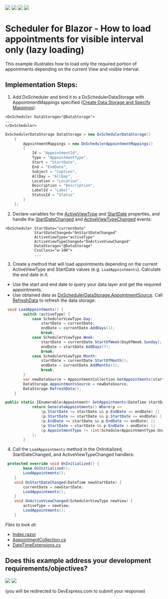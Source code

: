 <!-- default badges list -->
![](https://img.shields.io/endpoint?url=https://codecentral.devexpress.com/api/v1/VersionRange/394308797/21.1.3%2B)
[![](https://img.shields.io/badge/Open_in_DevExpress_Support_Center-FF7200?style=flat-square&logo=DevExpress&logoColor=white)](https://supportcenter.devexpress.com/ticket/details/T1020463)
[![](https://img.shields.io/badge/📖_How_to_use_DevExpress_Examples-e9f6fc?style=flat-square)](https://docs.devexpress.com/GeneralInformation/403183)
[![](https://img.shields.io/badge/💬_Leave_Feedback-feecdd?style=flat-square)](#does-this-example-address-your-development-requirementsobjectives)
<!-- default badges end -->
# Scheduler for Blazor - How to load appointments for visible interval only (lazy loading)

This example illustrates how to load only the required portion of appointments depending on the current View and visible interval. 

## Implementation Steps:
1. Add DxScheduler and bind it to a DxSchedulerDataStorage with AppointmentMappings specified ([Create Data Storage and Specify Mappings](https://docs.devexpress.com/Blazor/DevExpress.Blazor.DxSchedulerDataStorage#create-data-storage-and-specify-mappings)):
```razor
<DxScheduler DataStorage="@DataStorage">
...
</DxScheduler>
```
```cs
DxSchedulerDataStorage DataStorage = new DxSchedulerDataStorage()
    {
        AppointmentMappings = new DxSchedulerAppointmentMappings()
        {
            Id = "AppointmentId",
            Type = "AppointmentType",
            Start = "StartDate",
            End = "EndDate",
            Subject = "Caption",
            AllDay = "AllDay",
            Location = "Location",
            Description = "Description",
            LabelId = "Label",
            StatusId = "Status"
        }
    };
```
2. Declare variables for the [ActiveViewType](https://docs.devexpress.com/Blazor/DevExpress.Blazor.DxScheduler.ActiveViewType) and [StartDate](https://docs.devexpress.com/Blazor/DevExpress.Blazor.DxScheduler.StartDate) properties, and handle the [StartDateChanged](https://docs.devexpress.com/Blazor/DevExpress.Blazor.DxScheduler.StartDateChanged) and [ActiveViewTypeChanged](https://docs.devexpress.com/Blazor/DevExpress.Blazor.DxScheduler.ActiveViewTypeChanged) events:
```razor
<DxScheduler StartDate="currentDate"
             StartDateChanged="OnStartDateChanged"
             ActiveViewType="activeType"
             ActiveViewTypeChanged="OnActiveViewChanged"
             DataStorage="@DataStorage"
             CssClass="w-100">
             ...
```
3. Create a method that will load appointments depending on the current ActiveViewType and StartDate values (e.g. `LoadAppointments`). Calculate the end date in it. 
* Use the start and end date to query your data layer and get the required appointments.
* Use obtained data as [DxSchedulerDataStorage.AppointmentSource](https://docs.devexpress.com/Blazor/DevExpress.Blazor.DxSchedulerDataStorage.AppointmentsSource). Call [RefreshData](https://docs.devexpress.com/Blazor/DevExpress.Blazor.DxSchedulerDataStorage.RefreshData) to refresh the data storage:
```cs
 void LoadAppointments() {
        switch (activeType) {
            case SchedulerViewType.Day:
                startDate = currentDate;
                endDate = currentDate.AddDays(1);
                break;
            case SchedulerViewType.Week:
                startDate = currentDate.StartOfWeek(DayOfWeek.Sunday);
                endDate = startDate.AddDays(7);
                break;
            case SchedulerViewType.Month:
                startDate = currentDate.StartOfMonth();
                endDate = currentDate.AddMonths(1);
                break;
        }
        var newDataSource = AppointmentCollection.GetAppointments(startDate, endDate);
        DataStorage.AppointmentsSource = newDataSource;
        DataStorage.RefreshData();
    }
```
```cs
public static IEnumerable<Appointment> GetAppointments(DateTime startDate, DateTime endDate) {
            return GenerateAppointments().Where(p =>
                (p.StartDate >= startDate && p.EndDate <= endDate) ||       // start and end date are in the interval
                (p.StartDate >= startDate && p.StartDate <= endDate) ||     // start date is in the interval, but end date is not
                (p.EndDate >= startDate && p.EndDate <= endDate) ||         // end date is in the interval, but start date is not
                (p.StartDate < startDate && p.EndDate > endDate) ||         // appointment interval is larger than the selected interval 
                (p.AppointmentType != (int)SchedulerAppointmentType.OneTime)//always load all recurrent appointments
            );
        }
```
4. Call the `LoadAppointments` method in the OnInitialized, StartDateChanged, and ActiveViewTypeChanged handlers:
```cs
 protected override void OnInitialized() {
        base.OnInitialized();
        LoadAppointments();
    }
    void OnStartDateChanged(DateTime newStartDate) {
        currentDate = newStartDate;
        LoadAppointments();
    }
    void OnActiveViewChanged(SchedulerViewType newView) {
        activeType = newView;
        LoadAppointments();
    }
```


<!-- default file list -->
*Files to look at*:

* [Index.razor](./CS/T1019796/Pages/Index.razor)
* [AppointmentCollection.cs](./CS/T1019796/Data/AppointmentCollection.cs)
* [DateTimeExtensions.cs](./CS/T1019796/Utils/DateTimeExtensions.cs)
<!-- default file list end -->
<!-- feedback -->
## Does this example address your development requirements/objectives?

[<img src="https://www.devexpress.com/support/examples/i/yes-button.svg"/>](https://www.devexpress.com/support/examples/survey.xml?utm_source=github&utm_campaign=devexpress-blazor-scheduler-load-appointments-range&~~~was_helpful=yes) [<img src="https://www.devexpress.com/support/examples/i/no-button.svg"/>](https://www.devexpress.com/support/examples/survey.xml?utm_source=github&utm_campaign=devexpress-blazor-scheduler-load-appointments-range&~~~was_helpful=no)

(you will be redirected to DevExpress.com to submit your response)
<!-- feedback end -->

